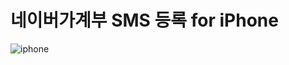 # 네이버가계부 SMS 등록 for iPhone


![iphone](https://github.com/nadir93/naver_moneybook_sms_auto_registration_for_iPhone/blob/master/res/iphone_screen_capture.png)
